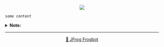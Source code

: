 <div align='center'>

[![](https://raw.githubusercontent.com/jfrog/frogbot/master/resources/v2/vulnerabilitiesBannerMR.png)](https://github.com/jfrog/frogbot#readme)

</div>


```
some content
```
<details>
<summary> <b>Note:</b> </summary>


---
<div align='center'>

**Frogbot** also supports **Contextual Analysis, Secret Detection, IaC and SAST Vulnerabilities Scanning**. This features are included as part of the [JFrog Advanced Security](https://jfrog.com/advanced-security) package, which isn't enabled on your system.

</div>


</details>


---
<div align='center'>

[🐸 JFrog Frogbot](https://github.com/jfrog/frogbot#readme)

</div>
